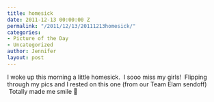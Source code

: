 ```yaml
---
title: homesick
date: 2011-12-13 00:00:00 Z
permalink: "/2011/12/13/20111213homesick/"
categories:
- Picture of the Day
- Uncategorized
author: Jennifer
layout: post
---
```


<a rel="attachment wp-att-1268" href="/assets/images/homesick/1323762632000-missing.jpg" /></a>

I woke up this morning a little homesick.  I sooo miss my girls!  Flipping through my pics and I rested on this one (from our Team Elam sendoff)  Totally made me smile 🙂
